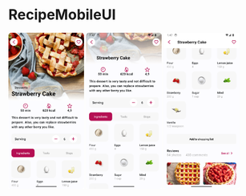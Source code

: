 # RecipeMobileUI
<img src="/Images/Screenshot_20231110_134642.png" width="30%"> <img src="/Images/Screenshot_20231110_134704.png" width="30%"> <img src="/Images/Screenshot_20231110_134722.png" width="30%">
